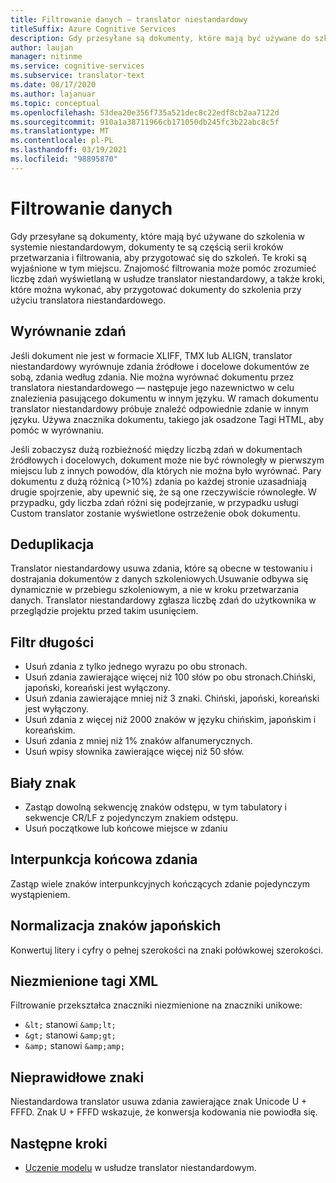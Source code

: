 ```yaml
---
title: Filtrowanie danych — translator niestandardowy
titleSuffix: Azure Cognitive Services
description: Gdy przesyłane są dokumenty, które mają być używane do szkolenia w systemie niestandardowym, dokumenty te są częścią serii kroków przetwarzania i filtrowania, aby przygotować się do szkoleń.
author: laujan
manager: nitinme
ms.service: cognitive-services
ms.subservice: translator-text
ms.date: 08/17/2020
ms.author: lajanuar
ms.topic: conceptual
ms.openlocfilehash: 53dea20e356f735a521dec8c22edf8cb2aa7122d
ms.sourcegitcommit: 910a1a38711966cb171050db245fc3b22abc8c5f
ms.translationtype: MT
ms.contentlocale: pl-PL
ms.lasthandoff: 03/19/2021
ms.locfileid: "98895870"
---
```

# <a name="data-filtering"></a>Filtrowanie danych

Gdy przesyłane są dokumenty, które mają być używane do szkolenia w systemie niestandardowym, dokumenty te są częścią serii kroków przetwarzania i filtrowania, aby przygotować się do szkoleń. Te kroki są wyjaśnione w tym miejscu. Znajomość filtrowania może pomóc zrozumieć liczbę zdań wyświetlaną w usłudze translator niestandardowy, a także kroki, które można wykonać, aby przygotować dokumenty do szkolenia przy użyciu translatora niestandardowego.

## <a name="sentence-alignment"></a>Wyrównanie zdań
Jeśli dokument nie jest w formacie XLIFF, TMX lub ALIGN, translator niestandardowy wyrównuje zdania źródłowe i docelowe dokumentów ze sobą, zdania według zdania. Nie można wyrównać dokumentu przez translatora niestandardowego — następuje jego nazewnictwo w celu znalezienia pasującego dokumentu w innym języku. W ramach dokumentu translator niestandardowy próbuje znaleźć odpowiednie zdanie w innym języku. Używa znacznika dokumentu, takiego jak osadzone Tagi HTML, aby pomóc w wyrównaniu.  

Jeśli zobaczysz dużą rozbieżność między liczbą zdań w dokumentach źródłowych i docelowych, dokument może nie być równoległy w pierwszym miejscu lub z innych powodów, dla których nie można było wyrównać. Pary dokumentu z dużą różnicą (>10%) zdania po każdej stronie uzasadniają drugie spojrzenie, aby upewnić się, że są one rzeczywiście równoległe. W przypadku, gdy liczba zdań różni się podejrzanie, w przypadku usługi Custom translator zostanie wyświetlone ostrzeżenie obok dokumentu.  


## <a name="deduplication"></a>Deduplikacja
Translator niestandardowy usuwa zdania, które są obecne w testowaniu i dostrajania dokumentów z danych szkoleniowych.Usuwanie odbywa się dynamicznie w przebiegu szkoleniowym, a nie w kroku przetwarzania danych. Translator niestandardowy zgłasza liczbę zdań do użytkownika w przeglądzie projektu przed takim usunięciem.  

## <a name="length-filter"></a>Filtr długości
* Usuń zdania z tylko jednego wyrazu po obu stronach.
* Usuń zdania zawierające więcej niż 100 słów po obu stronach.Chiński, japoński, koreański jest wyłączony.
* Usuń zdania zawierające mniej niż 3 znaki. Chiński, japoński, koreański jest wyłączony.
* Usuń zdania z więcej niż 2000 znaków w języku chińskim, japońskim i koreańskim.
* Usuń zdania z mniej niż 1% znaków alfanumerycznych.
* Usuń wpisy słownika zawierające więcej niż 50 słów.

## <a name="white-space"></a>Biały znak
* Zastąp dowolną sekwencję znaków odstępu, w tym tabulatory i sekwencje CR/LF z pojedynczym znakiem odstępu.
* Usuń początkowe lub końcowe miejsce w zdaniu

## <a name="sentence-end-punctuation"></a>Interpunkcja końcowa zdania
Zastąp wiele znaków interpunkcyjnych kończących zdanie pojedynczym wystąpieniem.  

## <a name="japanese-character-normalization"></a>Normalizacja znaków japońskich
Konwertuj litery i cyfry o pełnej szerokości na znaki połówkowej szerokości.

## <a name="unescaped-xml-tags"></a>Niezmienione tagi XML
Filtrowanie przekształca znaczniki niezmienione na znaczniki unikowe:
* `&lt;` stanowi `&amp;lt;`
* `&gt;` stanowi `&amp;gt;`
* `&amp;` stanowi `&amp;amp;`

## <a name="invalid-characters"></a>Nieprawidłowe znaki
Niestandardowa translator usuwa zdania zawierające znak Unicode U + FFFD. Znak U + FFFD wskazuje, że konwersja kodowania nie powiodła się.

## <a name="next-steps"></a>Następne kroki

- [Uczenie modelu](how-to-train-model.md) w usłudze translator niestandardowym.
